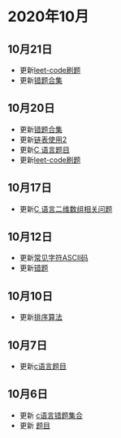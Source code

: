 # 2020年10月

## 10月21日
+ 更新[leet-code刷题](/c/leet-code.html)
+ 更新[错题合集](/c/error-question-collections)

## 10月20日
+ 更新[错题合集](/c/error-question-collections)
+ 更新[链表使用2](/c/case/list2.html)
+ 更新[C 语言题目](/c/case/case1.html#字符串中子串出现的次数)
+ 更新[leet-code刷题](/c/leet-code.html)

## 10月17日
+ 更新[C 语言二维数组相关问题](/c/array.html#二维数组)

## 10月12日
+ 更新[常见字符ASCII码](/c/#常见字符ascii码)
+ 更新[错题](/c/error-question-collections.html)

## 10月10日
+ 更新[排序算法](/c/sort.html)

## 10月7日
+ 更新[c语言题目](/c/case/#删除字符串中所有空格)

## 10月6日
+ 更新 [c语言错题集合](/c/error-question-collections.html)
+ 更新 [题目](/c/test/2011.html)